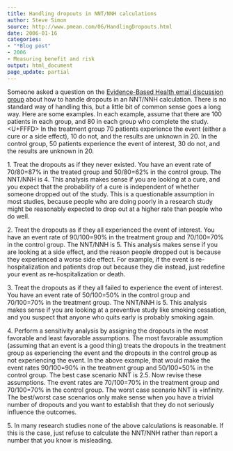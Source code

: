 ```yaml
---
title: Handling dropouts in NNT/NNH calculations
author: Steve Simon
source: http://www.pmean.com/06/HandlingDropouts.html
date: 2006-01-16
categories:
- "*Blog post"
- 2006
- Measuring benefit and risk
output: html_document
page_update: partial
---
```


Someone asked a question on the [Evidence-Based Health email discussion
group](http://www.jiscmail.ac.uk/lists/EVIDENCE-BASED-HEALTH.html) about
how to handle dropouts in an NNT/NNH calculation. There is no standard
way of handling this, but a little bit of common sense goes a long way.
Here are some examples. In each example, assume that there are 100
patients in each group, and 80 in each group who complete the study.<U+FFFD> In
the treatment group 70 patients experience the event (either a cure or a
side effect), 10 do not, and the results are unknown in 20. In the
control group, 50 patients experience the event of interest, 30 do not,
and the results are unknown in 20.

1\. Treat the dropouts as if they never existed. You have an event rate
of 70/80=87% in the treated group and 50/80=62% in the control group.
The NNT/NNH is 4. This analysis makes sense if you are looking at a
cure, and you expect that the probability of a cure is independent of
whether someone dropped out of the study. This is a questionable
assumption in most studies, because people who are doing poorly in a
research study might be reasonably expected to drop out at a higher rate
than people who do well.

2\. Treat the dropouts as if they all experienced the event of interest.
You have an event rate of 90/100=90% in the treatment group and
70/100=70% in the control group. The NNT/NNH is 5. This analysis makes
sense if you are looking at a side effect, and the reason people dropped
out is because they experienced a worse side effect. For example, if the
event is re-hospitalization and patients drop out because they die
instead, just redefine your event as re-hospitalization or death.

3\. Treat the dropouts as if they all failed to experience the event of
interest. You have an event rate of 50/100=50% in the control group and
70/100=70% in the treatment group. The NNT/NNH is 5. This analysis makes
sense if you are looking at a preventive study like smoking cessation,
and you suspect that anyone who quits early is probably smoking again.

4\. Perform a sensitivity analysis by assigning the dropouts in the most
favorable and least favorable assumptions. The most favorable assumption
(assuming that an event is a good thing) treats the dropouts in the
treatment group as experiencing the event and the dropouts in the
control group as not experiencing the event. In the above example, that
would make the event rates 90/100=90% in the treatment group and
50/100=50% in the control group. The best case scenario NNT is 2.5. Now
revise these assumptions. The event rates are 70/100=70% in the
treatment group and 70/100=70% in the control group. The worst case
scenario NNT is +infinity. The best/worst case scenarios only make sense
when you have a trivial number of dropouts and you want to establish
that they do not seriously influence the outcomes.

5\. In many research studies none of the above calculations is
reasonable. If this is the case, just refuse to calculate the NNT/NNH
rather than report a number that you know is misleading.

